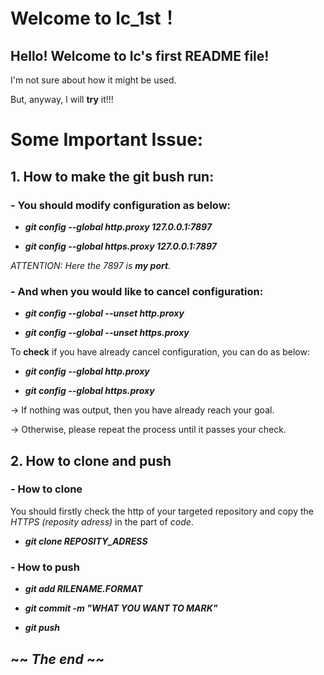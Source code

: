 # Welcome to lc_1st！
## Hello! Welcome to lc's first README file!

I'm not sure about how it might be used.

But, anyway, I will **try** it!!!

# Some **Important** Issue:
## 1. How to make the git bush run:

### - You should **modify configuration** as below:

- ***git config --global http.proxy 127.0.0.1:7897***

- ***git config --global https.proxy 127.0.0.1:7897***

*ATTENTION: Here the 7897 is **my port**.*

### - And when you would like to **cancel configuration**:

- ***git config --global --unset http.proxy***

- ***git config --global --unset https.proxy***

To **check** if you have already cancel configuration, you can do as below:

- ***git config --global http.proxy***

- ***git config --global https.proxy***

-> If nothing was output, then you have already reach your goal. 

-> Otherwise, please repeat the process until it passes your check.

## 2. How to **clone** and **push**

### - How to **clone**

You should firstly check the http of your targeted repository and copy the *HTTPS (reposity adress)* in the part of *code*.

- ***git clone REPOSITY_ADRESS***

### - How to **push**
- ***git add RILENAME.FORMAT***

- ***git commit -m "WHAT YOU WANT TO MARK"***

- ***git push***

## ~~ ***The end*** ~~
